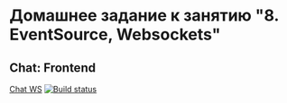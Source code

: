 # Домашнее задание к занятию "8. EventSource, Websockets"
## Chat: Frontend

[Chat WS](https://bochkarevatat.github.io/front-Ws-Chat/)
[![Build status](https://ci.appveyor.com/api/projects/status/i9ppk6n532ulqu53?svg=true)](https://ci.appveyor.com/project/bochkarevatat/front-ws-chat) 
